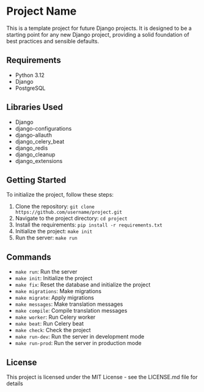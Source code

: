 # Project Name

This is a template project for future Django projects. It is designed to be a starting point for any new Django project, providing a solid foundation of best practices and sensible defaults.

## Requirements

- Python 3.12
- Django
- PostgreSQL

## Libraries Used

- Django
- django-configurations
- django-allauth
- django_celery_beat
- django_redis
- django_cleanup
- django_extensions

## Getting Started

To initialize the project, follow these steps:

1. Clone the repository: `git clone https://github.com/username/project.git`
2. Navigate to the project directory: `cd project`
3. Install the requirements: `pip install -r requirements.txt`
4. Initialize the project: `make init`
5. Run the server: `make run`

## Commands

- `make run`: Run the server
- `make init`: Initialize the project
- `make fix`: Reset the database and initialize the project
- `make migrations`: Make migrations
- `make migrate`: Apply migrations
- `make messages`: Make translation messages
- `make compile`: Compile translation messages
- `make worker`: Run Celery worker
- `make beat`: Run Celery beat
- `make check`: Check the project
- `make run-dev`: Run the server in development mode
- `make run-prod`: Run the server in production mode

## License

This project is licensed under the MIT License - see the LICENSE.md file for details
